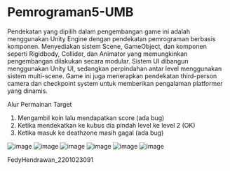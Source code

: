 # Pemrograman5-UMB

Pendekatan yang dipilih dalam pengembangan game ini adalah menggunakan Unity Engine dengan pendekatan pemrograman berbasis komponen. 
Menyediakan sistem Scene, GameObject, dan komponen seperti Rigidbody, Collider, dan Animator yang memungkinkan pengembangan dilakukan secara modular. Sistem UI dibangun menggunakan Unity UI, sedangkan perpindahan antar level menggunakan sistem multi-scene. Game ini juga menerapkan pendekatan third-person camera dan checkpoint system untuk memberikan pengalaman platformer yang dinamis.

Alur Permainan
Target
1. Mengambil koin lalu mendapatkan score (ada bug)
2. Ketika mendekatkan ke kubus dia pindah level ke level 2 (OK)
3. Ketika masuk ke deathzone masih gagal (ada bug)

![image](https://github.com/user-attachments/assets/ff79b26c-932a-4e69-a4e7-8ee40a874288)
![image](https://github.com/user-attachments/assets/51577b77-e7a6-47cc-b70f-7ec1a25b0709)
![image](https://github.com/user-attachments/assets/9ec14157-b62a-4069-9f1e-028b5a6060a0)
![image](https://github.com/user-attachments/assets/bf6d8cf7-c7ad-4b2e-9bcd-95a5f90a65f4)
![image](https://github.com/user-attachments/assets/32ad54bd-479d-49cf-9e66-2c85ededeb7a)
![image](https://github.com/user-attachments/assets/a11e9706-965b-40f6-a9dc-b71f2fee0931)


FedyHendrawan_2201023091
